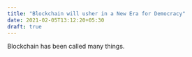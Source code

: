 ```yaml
---
title: "Blockchain will usher in a New Era for Democracy"
date: 2021-02-05T13:12:20+05:30
draft: true
---
```


Blockchain has been called many things. 
